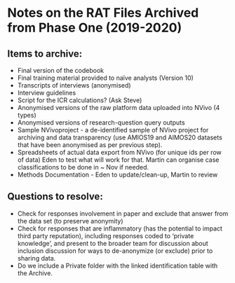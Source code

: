 # Notes on the RAT Files Archived from Phase One (2019-2020)

## Items to archive:
- Final version of the codebook
- Final training material provided to naïve analysts (Version 10)
- Transcripts of interviews (anonymised) 
- Interview guidelines
- Script for the ICR calculations? (Ask Steve)
- Anonymised versions of the raw platform data uploaded into NVivo (4 types)
- Anonymised versions of research-question query outputs 
-	Sample NVivoproject - a de-identified sample of NVivo project for archiving and data transparency 
(use AMIOS19 and AIMOS20 datasets that have been anonymised as per previous step). 
-	Spreadsheets of actual data export from NVivo (for unique ids per row of data)
Eden to test what will work for that. Martin can organise case classifications to be done in ~ Nov if needed. 
-	Methods Documentation - Eden to update/clean-up, Martin to review  

## Questions to resolve: 
- Check for responses involvement in paper and exclude that answer from the data set (to preserve anonymity) 
-	Check for responses that are inflammatory (has the potential to impact third party reputation),
including responses coded to ‘private knowledge’, and present to the broader team for discussion 
about inclusion discussion for ways to de-anonymize (or exclude) prior to sharing data. 
-	Do we include a Private folder with the linked identification table with the Archive. 
